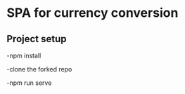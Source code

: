 # SPA for currency conversion

## Project setup

-npm install

-clone the forked repo

-npm run serve

